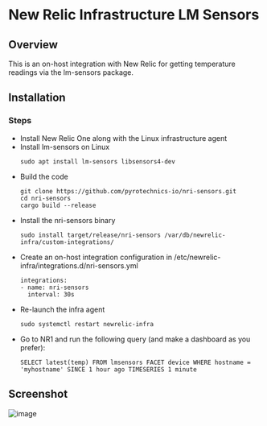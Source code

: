 # New Relic Infrastructure LM Sensors

## Overview
This is an on-host integration with New Relic for getting temperature readings via the lm-sensors package.

## Installation

### Steps
- Install New Relic One along with the Linux infrastructure agent
- Install lm-sensors on Linux
  ```
  sudo apt install lm-sensors libsensors4-dev
  ```
- Build the code
  ```
  git clone https://github.com/pyrotechnics-io/nri-sensors.git
  cd nri-sensors
  cargo build --release
  ```
- Install the nri-sensors binary
  ```
  sudo install target/release/nri-sensors /var/db/newrelic-infra/custom-integrations/
  ```
- Create an on-host integration configuration in  /etc/newrelic-infra/integrations.d/nri-sensors.yml
  ```
  integrations:
  - name: nri-sensors
    interval: 30s
  ```
- Re-launch the infra agent
  ```
  sudo systemctl restart newrelic-infra
  ```
- Go to NR1 and run the following query (and make a dashboard as you prefer):
  ```
  SELECT latest(temp) FROM lmsensors FACET device WHERE hostname = 'myhostname' SINCE 1 hour ago TIMESERIES 1 minute 
  ```

## Screenshot

![image](https://user-images.githubusercontent.com/25926146/194738592-7af3fe38-1695-49d6-8e8f-a283b5285ba3.png)

